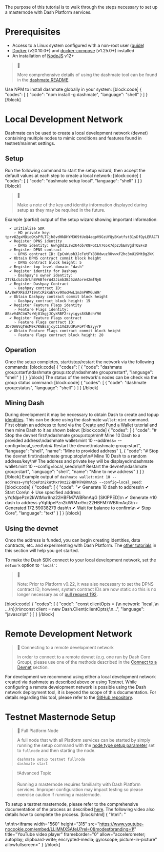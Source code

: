 The purpose of this tutorial is to walk through the steps necessary to set up a masternode with Dash Platform services.

# Prerequisites
- Access to a Linux system configured with a non-root user ([guide](https://docs.dash.org/en/stable/masternodes/setup.html#set-up-your-vps))
- [Docker](https://docs.docker.com/install/linux/docker-ce/ubuntu/) (v20.10.0+) and [docker-compose](https://docs.docker.com/compose/install/) (v1.25.0+) installed
- An installation of [NodeJS](https://nodejs.org/en/download/) v12+

> 📘
>
> More comprehensive details of using the dashmate tool can be found in the [dashmate README](https://github.com/dashevo/platform/tree/master/packages/dashmate).

Use NPM to install dashmate globally in your system:
[block:code]
{
  "codes": [
    {
      "code": "npm install -g dashmate",
      "language": "shell"
    }
  ]
}
[/block]
# Local Development Network

Dashmate can be used to create a local development network (devnet) containing multiple nodes to mimic conditions and features found in testnet/mainnet settings.

## Setup

Run the following command to start the setup wizard, then accept the default values at each step to create a local network:
[block:code]
{
  "codes": [
    {
      "code": "dashmate setup local",
      "language": "shell"
    }
  ]
}
[/block]

> 📘
>
> Make a note of the key and identity information displayed during setup as they may be required in the future.

Example (partial) output of the setup wizard showing important information:
```
  ✔ Initialize SDK
    › HD private key: tprv8ZgxMBicQKsPfLTCjh8vdHkDHYM369tUeQ4aqpV9GzUfQyBKutfstB1sDfQyLERACTEYy5Qjph42gBiqqnqYmXJZZqRc4PQssGzbvwJXHnN
  ✔ Register DPNS identity
    › DPNS identity: 6whgUd1LzwzU4ob7K8FGCLV765K7dp2JbEmVgdTQEFxD
  ✔ Register DPNS contract
    › DPNS contract ID: EpCvWuoh3JcFetFY83HdwuzRUvwxF2hc3mU19MtBg2kK
  ✔ Obtain DPNS contract commit block height
    › DPNS contract block height: 5
  ✔ Register top level domain "dash"
  ✔ Register identity for Dashpay
    › Dashpay's owner identity: 2T7kLcbJzQrLhBV6BferW42Jimb3BJ5zAAore42mfNyE
  ✔ Register Dashpay Contract
    › Dashpay contract ID: EAv8ePXREdJ719ntcRiKuEYxv9XooMwL1mJmPHMGuW9r
  ✔ Obtain Dashpay contract commit block height
    › Dashpay contract block height: 15
  ✔ Register Feature Flags identity
    › Feature Flags identity: 8BsvV4RCbW7srWj81kgjJCykRBF2rzyigys8XkBchY96
  ✔ Register Feature Flags contract
    › Feature Flags contract ID: JDrDAGVqTWsM9k7KGBsSjcyC11Vd2UdPxPoPf4NzyyrP
  ✔ Obtain Feature Flags contract commit block height
    › Feature Flags contract block height: 20

```


## Operation

Once the setup completes, start/stop/restart the network via the following commands:
[block:code]
{
  "codes": [
    {
      "code": "dashmate group:start\ndashmate group:stop\ndashmate group:restart",
      "language": "shell"
    }
  ]
}
[/block]
The status of the network's nodes can be check via the group status command:
[block:code]
{
  "codes": [
    {
      "code": "dashmate group:status",
      "language": "shell"
    }
  ]
}
[/block]
## Mining Dash

During development it may be necessary to obtain Dash to create and topup [identities](docs/explanation-identity). This can be done using the dashmate `wallet:mint` command. First obtain an address to fund via the [Create and Fund a Wallet](doc:tutorial-create-and-fund-a-wallet) tutorial and then mine Dash to it as shown below:
[block:code]
{
  "codes": [
    {
      "code": "# Stop the devnet first\ndashmate group:stop\n\n# Mine 10 Dash to a provided address\ndashmate wallet:mint 10 --address=<your address> --config=local_seed\n\n# Restart the devnet\ndashmate group:start",
      "language": "shell",
      "name": "Mine to provided address"
    },
    {
      "code": "# Stop the devnet first\ndashmate group:stop\n\n# Mine 10 Dash to a random address/key\n# The address and private key will be displayed\ndashmate wallet:mint 10 --config=local_seed\n\n# Restart the devnet\ndashmate group:start",
      "language": "shell",
      "name": "Mine to new address"
    }
  ]
}
[/block]
Example output of `dashmate wallet:mint 10 --address=yYqfdpePzn2kWtMxr9nz22HBFM7WBRmAqG --config=local_seed`:
[block:code]
{
  "codes": [
    {
      "code": "✔ Generate 10 dash to address\n  ✔ Start Core\n  ↓ Use specified address yYqfdpePzn2kWtMxr9nz22HBFM7WBRmAqG [SKIPPED]\n  ✔ Generate ≈10 dash to address yYqfdpePzn2kWtMxr9nz22HBFM7WBRmAqG\n    › Generated 172.59038279 dash\n  ✔ Wait for balance to confirm\n  ✔ Stop Core",
      "language": "text"
    }
  ]
}
[/block]
## Using the devnet

Once the address is funded, you can begin creating identities, data contracts, etc. and experimenting with Dash Platform. The [other tutorials](tutorials-introduction) in this section will help you get started.

To make the Dash SDK connect to your local development network, set the `network` option to `'local'`:

> 📘
>
> Note: Prior to Platform v0.22, it was also necessary to set the DPNS contract ID; however, system contract IDs are now static so this is no longer necessary as of [pull request 192](https://github.com/dashevo/platform/pull/192).

[block:code]
{
  "codes": [
    {
      "code": "const clientOpts = {\n  network: 'local',\n  ...\n};\n\nconst client = new Dash.Client(clientOpts);\n...",
      "language": "javascript"
    }
  ]
}
[/block]

# Remote Development Network

> 📘 Connecting to a remote development network
>
> In order to connect to a remote devnet (e.g. one run by Dash Core Group), please use one of the methods described in the [Connect to a Devnet](tutorial-connecting-to-testnet#connect-to-a-devnet) section.

For development we recommend using either a local development network created via dashmate as [described above](#local-development-network) or using Testnet. While configuring a remote development network is possible using the Dash network deployment tool, it is beyond the scope of this documentation. For details regarding this tool, please refer to the [GitHub repository](https://github.com/dashevo/dash-network-deploy).


# Testnet Masternode Setup

> 📘 Full Platform Node
>
> A full node that with all Platform services can be started by simply running the setup command with the [node type setup parameter](https://github.com/dashevo/platform/tree/master/packages/dashmate#setup-node) set to  `fullnode` and then starting the node.
> ```
> dashmate setup testnet fullnode
> dashmate start
> ```

> ❗️Advanced Topic
>
> Running a masternode requires familiarity with Dash Platform services. Improper configuration may impact testing so please exercise caution if running a masternode.

To setup a testnet masternode, please refer to the comprehensive documentation of the process as described [here](https://docs.dash.org/en/stable/masternodes/setup-testnet.html#dashmate-installation). The following video also details how to complete the process.
[block:html]
{
  "html": "<div></div>\n\n<style></style>\n<iframe width=\"560\" height=\"315\" src=\"https://www.youtube-nocookie.com/embed/LLiMMXSAfeU?rel=0&modestbranding=1\" title=\"YouTube video player\" frameborder=\"0\" allow=\"accelerometer; autoplay; clipboard-write; encrypted-media; gyroscope; picture-in-picture\" allowfullscreen></iframe>"
}
[/block]